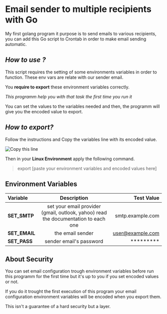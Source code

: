 # **Email sender to multiple recipients with Go**

My first golang program it purpose is to send emails to various recipients, you can add this Go script to Crontab in order to make email sending automatic.


## ***How to use ?***

This script requires the setting of some environments variables in order to function. These env vars are relate with our sender email. 

You **require to export** these environment variables correctly.

*This programm help you with that task the first time you run it*

You can set the values to the variables needed and then, the programm will give you the encoded value to export.

## ***How to export?*** 

Follow the instructions and Copy the variables line with its encoded value.

![Copy this line](https://i.imgur.com/sXdhqsl.png)

Then in your **Linux Environment** apply the following command.


> export [paste your environment variables and encoded values here]



## **Environment Variables**


| Variable | Description | Test Value |
| :---                |   :---:     |       ---: |
| **SET_SMTP** | set your email provider (gmail, outlook, yahoo) read the documentation to each one| smtp.example.com |
| **SET_EMAIL** | the email sender | user@example.com |
| **SET_PASS** | sender email's password | ********* |



## **About Security**

You can set email configuration trough  environment variables before run this programm for the first time but it's up to you if you set encoded values or not.

If you do it trought the first execution of this program your email configuration environment variables will be encoded when you export them.

This isn't a guarantee of a hard security but a layer.


